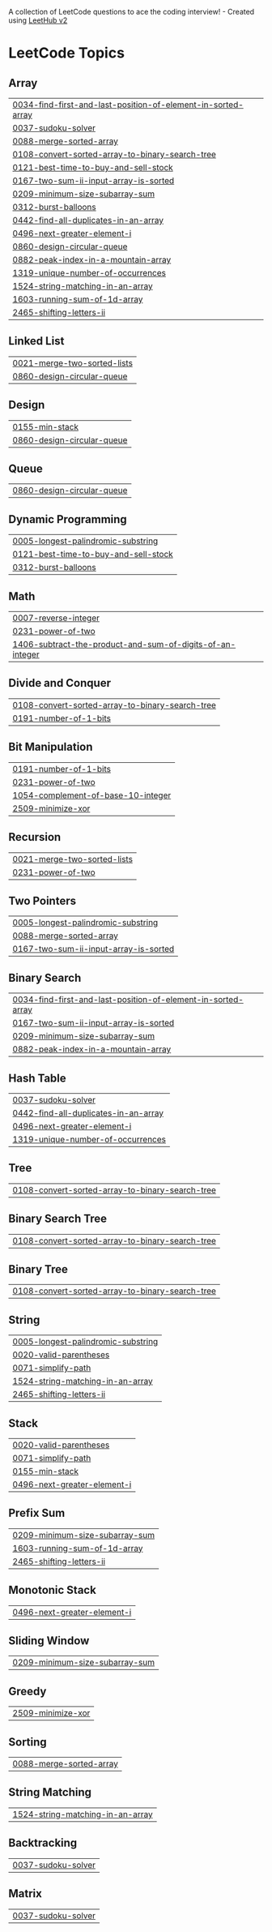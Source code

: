 A collection of LeetCode questions to ace the coding interview! - Created using [LeetHub v2](https://github.com/arunbhardwaj/LeetHub-2.0)
<!---LeetCode Topics Start-->
# LeetCode Topics
## Array
|  |
| ------- |
| [0034-find-first-and-last-position-of-element-in-sorted-array](https://github.com/akshajchainani/leetcode/tree/master/0034-find-first-and-last-position-of-element-in-sorted-array) |
| [0037-sudoku-solver](https://github.com/akshajchainani/leetcode/tree/master/0037-sudoku-solver) |
| [0088-merge-sorted-array](https://github.com/akshajchainani/leetcode/tree/master/0088-merge-sorted-array) |
| [0108-convert-sorted-array-to-binary-search-tree](https://github.com/akshajchainani/leetcode/tree/master/0108-convert-sorted-array-to-binary-search-tree) |
| [0121-best-time-to-buy-and-sell-stock](https://github.com/akshajchainani/leetcode/tree/master/0121-best-time-to-buy-and-sell-stock) |
| [0167-two-sum-ii-input-array-is-sorted](https://github.com/akshajchainani/leetcode/tree/master/0167-two-sum-ii-input-array-is-sorted) |
| [0209-minimum-size-subarray-sum](https://github.com/akshajchainani/leetcode/tree/master/0209-minimum-size-subarray-sum) |
| [0312-burst-balloons](https://github.com/akshajchainani/leetcode/tree/master/0312-burst-balloons) |
| [0442-find-all-duplicates-in-an-array](https://github.com/akshajchainani/leetcode/tree/master/0442-find-all-duplicates-in-an-array) |
| [0496-next-greater-element-i](https://github.com/akshajchainani/leetcode/tree/master/0496-next-greater-element-i) |
| [0860-design-circular-queue](https://github.com/akshajchainani/leetcode/tree/master/0860-design-circular-queue) |
| [0882-peak-index-in-a-mountain-array](https://github.com/akshajchainani/leetcode/tree/master/0882-peak-index-in-a-mountain-array) |
| [1319-unique-number-of-occurrences](https://github.com/akshajchainani/leetcode/tree/master/1319-unique-number-of-occurrences) |
| [1524-string-matching-in-an-array](https://github.com/akshajchainani/leetcode/tree/master/1524-string-matching-in-an-array) |
| [1603-running-sum-of-1d-array](https://github.com/akshajchainani/leetcode/tree/master/1603-running-sum-of-1d-array) |
| [2465-shifting-letters-ii](https://github.com/akshajchainani/leetcode/tree/master/2465-shifting-letters-ii) |
## Linked List
|  |
| ------- |
| [0021-merge-two-sorted-lists](https://github.com/akshajchainani/leetcode/tree/master/0021-merge-two-sorted-lists) |
| [0860-design-circular-queue](https://github.com/akshajchainani/leetcode/tree/master/0860-design-circular-queue) |
## Design
|  |
| ------- |
| [0155-min-stack](https://github.com/akshajchainani/leetcode/tree/master/0155-min-stack) |
| [0860-design-circular-queue](https://github.com/akshajchainani/leetcode/tree/master/0860-design-circular-queue) |
## Queue
|  |
| ------- |
| [0860-design-circular-queue](https://github.com/akshajchainani/leetcode/tree/master/0860-design-circular-queue) |
## Dynamic Programming
|  |
| ------- |
| [0005-longest-palindromic-substring](https://github.com/akshajchainani/leetcode/tree/master/0005-longest-palindromic-substring) |
| [0121-best-time-to-buy-and-sell-stock](https://github.com/akshajchainani/leetcode/tree/master/0121-best-time-to-buy-and-sell-stock) |
| [0312-burst-balloons](https://github.com/akshajchainani/leetcode/tree/master/0312-burst-balloons) |
## Math
|  |
| ------- |
| [0007-reverse-integer](https://github.com/akshajchainani/leetcode/tree/master/0007-reverse-integer) |
| [0231-power-of-two](https://github.com/akshajchainani/leetcode/tree/master/0231-power-of-two) |
| [1406-subtract-the-product-and-sum-of-digits-of-an-integer](https://github.com/akshajchainani/leetcode/tree/master/1406-subtract-the-product-and-sum-of-digits-of-an-integer) |
## Divide and Conquer
|  |
| ------- |
| [0108-convert-sorted-array-to-binary-search-tree](https://github.com/akshajchainani/leetcode/tree/master/0108-convert-sorted-array-to-binary-search-tree) |
| [0191-number-of-1-bits](https://github.com/akshajchainani/leetcode/tree/master/0191-number-of-1-bits) |
## Bit Manipulation
|  |
| ------- |
| [0191-number-of-1-bits](https://github.com/akshajchainani/leetcode/tree/master/0191-number-of-1-bits) |
| [0231-power-of-two](https://github.com/akshajchainani/leetcode/tree/master/0231-power-of-two) |
| [1054-complement-of-base-10-integer](https://github.com/akshajchainani/leetcode/tree/master/1054-complement-of-base-10-integer) |
| [2509-minimize-xor](https://github.com/akshajchainani/leetcode/tree/master/2509-minimize-xor) |
## Recursion
|  |
| ------- |
| [0021-merge-two-sorted-lists](https://github.com/akshajchainani/leetcode/tree/master/0021-merge-two-sorted-lists) |
| [0231-power-of-two](https://github.com/akshajchainani/leetcode/tree/master/0231-power-of-two) |
## Two Pointers
|  |
| ------- |
| [0005-longest-palindromic-substring](https://github.com/akshajchainani/leetcode/tree/master/0005-longest-palindromic-substring) |
| [0088-merge-sorted-array](https://github.com/akshajchainani/leetcode/tree/master/0088-merge-sorted-array) |
| [0167-two-sum-ii-input-array-is-sorted](https://github.com/akshajchainani/leetcode/tree/master/0167-two-sum-ii-input-array-is-sorted) |
## Binary Search
|  |
| ------- |
| [0034-find-first-and-last-position-of-element-in-sorted-array](https://github.com/akshajchainani/leetcode/tree/master/0034-find-first-and-last-position-of-element-in-sorted-array) |
| [0167-two-sum-ii-input-array-is-sorted](https://github.com/akshajchainani/leetcode/tree/master/0167-two-sum-ii-input-array-is-sorted) |
| [0209-minimum-size-subarray-sum](https://github.com/akshajchainani/leetcode/tree/master/0209-minimum-size-subarray-sum) |
| [0882-peak-index-in-a-mountain-array](https://github.com/akshajchainani/leetcode/tree/master/0882-peak-index-in-a-mountain-array) |
## Hash Table
|  |
| ------- |
| [0037-sudoku-solver](https://github.com/akshajchainani/leetcode/tree/master/0037-sudoku-solver) |
| [0442-find-all-duplicates-in-an-array](https://github.com/akshajchainani/leetcode/tree/master/0442-find-all-duplicates-in-an-array) |
| [0496-next-greater-element-i](https://github.com/akshajchainani/leetcode/tree/master/0496-next-greater-element-i) |
| [1319-unique-number-of-occurrences](https://github.com/akshajchainani/leetcode/tree/master/1319-unique-number-of-occurrences) |
## Tree
|  |
| ------- |
| [0108-convert-sorted-array-to-binary-search-tree](https://github.com/akshajchainani/leetcode/tree/master/0108-convert-sorted-array-to-binary-search-tree) |
## Binary Search Tree
|  |
| ------- |
| [0108-convert-sorted-array-to-binary-search-tree](https://github.com/akshajchainani/leetcode/tree/master/0108-convert-sorted-array-to-binary-search-tree) |
## Binary Tree
|  |
| ------- |
| [0108-convert-sorted-array-to-binary-search-tree](https://github.com/akshajchainani/leetcode/tree/master/0108-convert-sorted-array-to-binary-search-tree) |
## String
|  |
| ------- |
| [0005-longest-palindromic-substring](https://github.com/akshajchainani/leetcode/tree/master/0005-longest-palindromic-substring) |
| [0020-valid-parentheses](https://github.com/akshajchainani/leetcode/tree/master/0020-valid-parentheses) |
| [0071-simplify-path](https://github.com/akshajchainani/leetcode/tree/master/0071-simplify-path) |
| [1524-string-matching-in-an-array](https://github.com/akshajchainani/leetcode/tree/master/1524-string-matching-in-an-array) |
| [2465-shifting-letters-ii](https://github.com/akshajchainani/leetcode/tree/master/2465-shifting-letters-ii) |
## Stack
|  |
| ------- |
| [0020-valid-parentheses](https://github.com/akshajchainani/leetcode/tree/master/0020-valid-parentheses) |
| [0071-simplify-path](https://github.com/akshajchainani/leetcode/tree/master/0071-simplify-path) |
| [0155-min-stack](https://github.com/akshajchainani/leetcode/tree/master/0155-min-stack) |
| [0496-next-greater-element-i](https://github.com/akshajchainani/leetcode/tree/master/0496-next-greater-element-i) |
## Prefix Sum
|  |
| ------- |
| [0209-minimum-size-subarray-sum](https://github.com/akshajchainani/leetcode/tree/master/0209-minimum-size-subarray-sum) |
| [1603-running-sum-of-1d-array](https://github.com/akshajchainani/leetcode/tree/master/1603-running-sum-of-1d-array) |
| [2465-shifting-letters-ii](https://github.com/akshajchainani/leetcode/tree/master/2465-shifting-letters-ii) |
## Monotonic Stack
|  |
| ------- |
| [0496-next-greater-element-i](https://github.com/akshajchainani/leetcode/tree/master/0496-next-greater-element-i) |
## Sliding Window
|  |
| ------- |
| [0209-minimum-size-subarray-sum](https://github.com/akshajchainani/leetcode/tree/master/0209-minimum-size-subarray-sum) |
## Greedy
|  |
| ------- |
| [2509-minimize-xor](https://github.com/akshajchainani/leetcode/tree/master/2509-minimize-xor) |
## Sorting
|  |
| ------- |
| [0088-merge-sorted-array](https://github.com/akshajchainani/leetcode/tree/master/0088-merge-sorted-array) |
## String Matching
|  |
| ------- |
| [1524-string-matching-in-an-array](https://github.com/akshajchainani/leetcode/tree/master/1524-string-matching-in-an-array) |
## Backtracking
|  |
| ------- |
| [0037-sudoku-solver](https://github.com/akshajchainani/leetcode/tree/master/0037-sudoku-solver) |
## Matrix
|  |
| ------- |
| [0037-sudoku-solver](https://github.com/akshajchainani/leetcode/tree/master/0037-sudoku-solver) |
<!---LeetCode Topics End-->